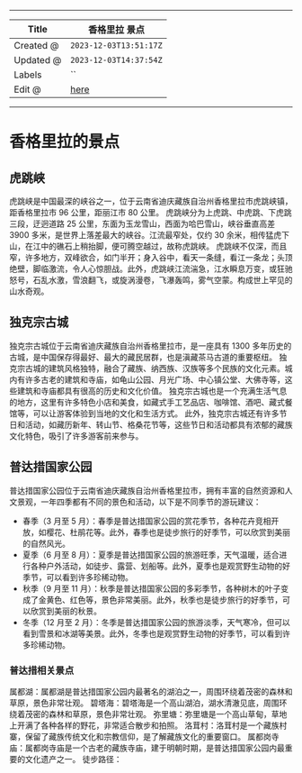 -----

| Title     | 香格里拉 景点                                         |
| --------- | ----------------------------------------------- |
| Created @ | `2023-12-03T13:51:17Z`                          |
| Updated @ | `2023-12-03T14:37:54Z`                          |
| Labels    | \`\`                                            |
| Edit @    | [here](https://github.com/junxnone/t/issues/34) |

-----

# 香格里拉的景点

## 虎跳峡

虎跳峡是中国最深的峡谷之一，位于云南省迪庆藏族自治州香格里拉市虎跳峡镇，距香格里拉市 96 公里，距丽江市 80 公里。
虎跳峡分为上虎跳、中虎跳、下虎跳三段，迂迥道路 25
公里，东面为玉龙雪山，西面为哈巴雪山，峡谷垂直高差
3900 多米，是世界上落差最大的峡谷。江流最窄处，仅约 30 余米，相传猛虎下山，在江中的礁石上稍抬脚，便可腾空越过，故称虎跳峡。
虎跳峡不仅深，而且窄，许多地方，双峰欲合，如门半开；身入谷中，看天一条缝，看江一条龙；头顶绝壁，脚临激流，令人心惊胆战。此外，虎跳峡江流湍急，江水瞬息万变，或狂驰怒号，石乱水激，雪浪翻飞，或旋涡漫卷，飞瀑轰鸣，雾气空蒙。构成世上罕见的山水奇观。

## 独克宗古城

独克宗古城位于云南省迪庆藏族自治州香格里拉市，是一座具有 1300
多年历史的古城，是中国保存得最好、最大的藏民居群，也是滇藏茶马古道的重要枢纽。
独克宗古城的建筑风格独特，融合了藏族、纳西族、汉族等多个民族的文化元素。城内有许多古老的建筑和寺庙，如龟山公园、月光广场、中心镇公堂、大佛寺等，这些建筑和寺庙都具有很高的历史和文化价值。
独克宗古城也是一个充满生活气息的地方，这里有许多特色小店和美食，如藏式手工艺品店、咖啡馆、酒吧、藏式餐馆等，可以让游客体验到当地的文化和生活方式。
此外，独克宗古城还有许多节日和活动，如藏历新年、转山节、格桑花节等，这些节日和活动都具有浓郁的藏族文化特色，吸引了许多游客前来参与。

## 普达措国家公园

普达措国家公园位于云南省迪庆藏族自治州香格里拉市，拥有丰富的自然资源和人文景观，一年四季都有不同的景色和活动，以下是不同季节的游玩建议：

  - 春季（3 月至 5
    月）：春季是普达措国家公园的赏花季节，各种花卉竞相开放，如樱花、杜鹃花等。此外，春季也是徒步旅行的好季节，可以欣赏到美丽的自然风光。
  - 夏季（6 月至 8
    月）：夏季是普达措国家公园的旅游旺季，天气温暖，适合进行各种户外活动，如徒步、露营、划船等。此外，夏季也是观赏野生动物的好季节，可以看到许多珍稀动物。
  - 秋季（9 月至 11
    月）：秋季是普达措国家公园的多彩季节，各种树木的叶子变成了金黄色、红色等，景色非常美丽。此外，秋季也是徒步旅行的好季节，可以欣赏到美丽的秋景。
  - 冬季（12 月至 2
    月）：冬季是普达措国家公园的旅游淡季，天气寒冷，但可以看到雪景和冰湖等美景。此外，冬季也是观赏野生动物的好季节，可以看到许多珍稀动物。

### 普达措相关景点

属都湖：属都湖是普达措国家公园内最著名的湖泊之一，周围环绕着茂密的森林和草原，景色非常壮观。
碧塔海：碧塔海是一个高山湖泊，湖水清澈见底，周围环绕着茂密的森林和草原，景色非常壮观。
弥里塘：弥里塘是一个高山草甸，草地上开满了各种各样的野花，非常适合散步和拍照。
洛茸村：洛茸村是一个藏族村寨，保留了藏族传统文化和宗教信仰，是了解藏族文化的重要窗口。
属都岗寺庙：属都岗寺庙是一个古老的藏族寺庙，建于明朝时期，是普达措国家公园内最重要的文化遗产之一。 徒步路径：
